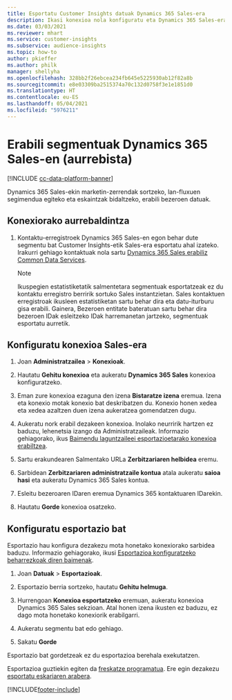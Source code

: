 ```yaml
---
title: Esportatu Customer Insights datuak Dynamics 365 Sales-era
description: Ikasi konexioa nola konfiguratu eta Dynamics 365 Sales-era esportatu.
ms.date: 03/03/2021
ms.reviewer: mhart
ms.service: customer-insights
ms.subservice: audience-insights
ms.topic: how-to
author: pkieffer
ms.author: philk
manager: shellyha
ms.openlocfilehash: 328bb2f26ebcea234fb645e5225930ab12f82a8b
ms.sourcegitcommit: e8e03309ba2515374a70c132d0758f3e1e1851d0
ms.translationtype: HT
ms.contentlocale: eu-ES
ms.lasthandoff: 05/04/2021
ms.locfileid: "5976211"
---
```

# <a name="use-segments-in-dynamics-365-sales-preview"></a>Erabili segmentuak Dynamics 365 Sales-en (aurrebista)

[!INCLUDE [cc-data-platform-banner](../includes/cc-data-platform-banner.md)]

Dynamics 365 Sales-ekin marketin-zerrendak sortzeko, lan-fluxuen segimendua egiteko eta eskaintzak bidaltzeko, erabili bezeroen datuak.

## <a name="prerequisite-for-connection"></a>Konexiorako aurrebaldintza

1. Kontaktu-erregistroek Dynamics 365 Sales-en egon behar dute segmentu bat Customer Insights-etik Sales-era esportatu ahal izateko. Irakurri gehiago kontaktuak nola sartu [Dynamics 365 Sales erabiliz Common Data Services](connect-power-query.md).

   > [!NOTE]
   > Ikuspegien estatistiketatik salmentetara segmentuak esportatzeak ez du kontaktu erregistro berririk sortuko Sales instantzietan. Sales kontaktuen erregistroak ikusleen estatistiketan sartu behar dira eta datu-iturburu gisa erabili. Gainera, Bezeroen entitate bateratuan sartu behar dira bezeroen IDak esleitzeko IDak harremanetan jartzeko, segmentuak esportatu aurretik.

## <a name="set-up-the-connection-to-sales"></a>Konfiguratu konexioa Sales-era

1. Joan **Administratzailea** > **Konexioak**.

1. Hautatu **Gehitu konexioa** eta aukeratu **Dynamics 365 Sales** konexioa konfiguratzeko.

1. Eman zure konexioa ezaguna den izena **Bistaratze izena** eremua. Izena eta konexio motak konexio bat deskribatzen du. Konexio honen xedea eta xedea azaltzen duen izena aukeratzea gomendatzen dugu.

1. Aukeratu nork erabil dezakeen konexioa. Inolako neurririk hartzen ez baduzu, lehenetsia izango da Administratzaileak. Informazio gehiagorako, ikus [Baimendu laguntzaileei esportazioetarako konexioa erabiltzea](connections.md#allow-contributors-to-use-a-connection-for-exports).

1. Sartu erakundearen Salmentako URLa **Zerbitzariaren helbidea** eremu.

1. Sarbidean **Zerbitzariaren administratzaile kontua** atala aukeratu **saioa hasi** eta aukeratu Dynamics 365 Sales kontua.

1. Esleitu bezeroaren IDaren eremua Dynamics 365 kontaktuaren IDarekin.

1. Hautatu **Gorde** konexioa osatzeko. 

## <a name="configure-an-export"></a>Konfiguratu esportazio bat

Esportazio hau konfigura dezakezu mota honetako konexiorako sarbidea baduzu. Informazio gehiagorako, ikusi [Esportazioa konfiguratzeko beharrezkoak diren baimenak](export-destinations.md#set-up-a-new-export).

1. Joan **Datuak** > **Esportazioak**.

1. Esportazio berria sortzeko, hautatu **Gehitu helmuga**.

1. Hurrengoan **Konexioa esportatzeko** eremuan, aukeratu konexioa Dynamics 365 Sales sekzioan. Atal honen izena ikusten ez baduzu, ez dago mota honetako konexiorik erabilgarri.

1. Aukeratu segmentu bat edo gehiago.

1. Sakatu **Gorde**

Esportazio bat gordetzeak ez du esportazioa berehala exekutatzen.

Esportazioa guztiekin egiten da [freskatze programatua](system.md#schedule-tab). Ere egin dezakezu [esportatu eskariaren arabera](export-destinations.md#run-exports-on-demand). 

[!INCLUDE[footer-include](../includes/footer-banner.md)]
